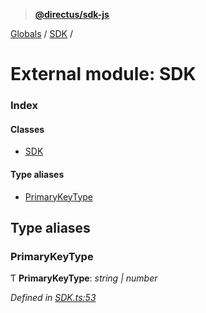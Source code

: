 > **[@directus/sdk-js](../README.md)**

[Globals](../README.md) / [SDK](sdk.md) /

# External module: SDK

### Index

#### Classes

* [SDK](../classes/sdk.sdk-1.md)

#### Type aliases

* [PrimaryKeyType](sdk.md#primarykeytype)

## Type aliases

###  PrimaryKeyType

Ƭ **PrimaryKeyType**: *string | number*

*Defined in [SDK.ts:53](https://github.com/direcuts/sdk-js/tree/master/SDK.ts#L53)*